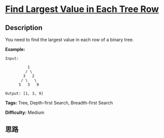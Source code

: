 # [Find Largest Value in Each Tree Row][title]

## Description

You need to find the largest value in each row of a binary tree.

**Example:**  
            Input:                   1             / \            3   2           / \   \            5   3   9         Output: [1, 3, 9]    


**Tags:** Tree, Depth-first Search, Breadth-first Search

**Difficulty:** Medium

## 思路

[title]: https://leetcode.com/problems/find-largest-value-in-each-tree-row
